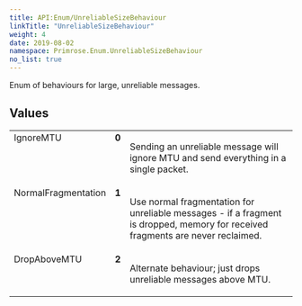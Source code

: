 ```yaml
---
title: API:Enum/UnreliableSizeBehaviour
linkTitle: "UnreliableSizeBehaviour"
weight: 4
date: 2019-08-02
namespace: Primrose.Enum.UnreliableSizeBehaviour
no_list: true
---
```

<p class="summary">

Enum of behaviours for large, unreliable messages.

</p>
 
## Values
 
<table class="studiohide">
<tbody>
<tr class="enum-row">
<td style="vertical-align:top;white-space:normal;">
<span class="name"">IgnoreMTU</span></td>
<td style="vertical-align:top;white-space:normal;">
<b class="value"">0</b></td>
<td style="vertical-align:top;white-space:normal;">
<p>
Sending an unreliable message will ignore MTU and send everything in a single packet.
</p></td>
</tr>
<tr class="enum-row">
<td style="vertical-align:top;white-space:normal;">
<span class="name"">NormalFragmentation</span></td>
<td style="vertical-align:top;white-space:normal;">
<b class="value"">1</b></td>
<td style="vertical-align:top;white-space:normal;">
<p>
Use normal fragmentation for unreliable messages - if a fragment is dropped, memory for received fragments are never
reclaimed.
</p></td>
</tr>
<tr class="enum-row">
<td style="vertical-align:top;white-space:normal;">
<span class="name"">DropAboveMTU</span></td>
<td style="vertical-align:top;white-space:normal;">
<b class="value"">2</b></td>
<td style="vertical-align:top;white-space:normal;">
<p>
Alternate behaviour; just drops unreliable messages above MTU.
</p></td>
</tr>
</tbody>
</table>
